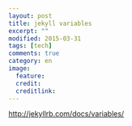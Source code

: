 ```yaml
---
layout: post
title: jekyll variables
excerpt: ""
modified: 2015-03-31
tags: [tech]
comments: true
category: en
image:
  feature: 
  credit: 
  creditlink: 
---
```

http://jekyllrb.com/docs/variables/